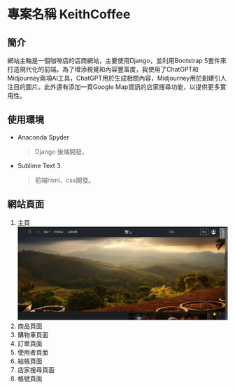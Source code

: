# 專案名稱 KeithCoffee

## 簡介
網站主軸是一個咖啡店的店商網站，主要使用Django，並利用Bootstrap 5套件來打造現代化的前端。為了增添視覺和內容豐富度，我使用了ChatGPT和Midjourney兩項AI工具，ChatGPT用於生成相關內容，Midjourney用於創建引人注目的圖片。此外還有添加一頁Google Map資訊的店家搜尋功能，以提供更多實用性。

## 使用環境
* Anaconda Spyder
    > Django 後端開發。
* Sublime Text 3
    > 前端html、css開發。

## 網站頁面
1. 主頁
![主頁](./readme_image/home_page1.png)
2. 商品頁面
3. 購物車頁面
4. 訂單頁面
5. 使用者頁面
6. 結帳頁面
7. 店家搜尋頁面
8. 帳號頁面
### 








